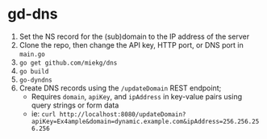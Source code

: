 # gd-dns

1. Set the NS record for the (sub)domain to the IP address of the server
2. Clone the repo, then change the API key, HTTP port, or DNS port in `main.go`
3. `go get github.com/miekg/dns` 
4. `go build`
5. `go-dyndns`
6. Create DNS records using the `/updateDomain` REST endpoint;
    - Requires `domain`, `apiKey`, and `ipAddress` in key-value pairs using query strings or form data
    - ie: `curl http://localhost:8080/updateDomain?apiKey=Ex4ample&domain=dynamic.example.com&ipAddress=256.256.256.256`